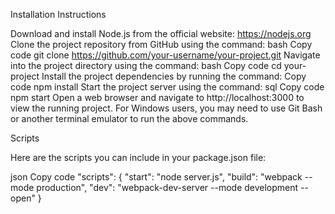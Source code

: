 Installation Instructions

Download and install Node.js from the official website: https://nodejs.org
Clone the project repository from GitHub using the command:
bash
Copy code
git clone https://github.com/your-username/your-project.git
Navigate into the project directory using the command:
bash
Copy code
cd your-project
Install the project dependencies by running the command:
Copy code
npm install
Start the project server using the command:
sql
Copy code
npm start
Open a web browser and navigate to http://localhost:3000 to view the running project.
For Windows users, you may need to use Git Bash or another terminal emulator to run the above commands.

Scripts

Here are the scripts you can include in your package.json file:

json
Copy code
"scripts": {
    "start": "node server.js",
    "build": "webpack --mode production",
    "dev": "webpack-dev-server --mode development --open"
}